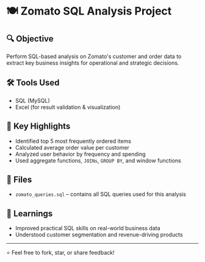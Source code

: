 # 🍽️ Zomato SQL Analysis Project

## 🔍 Objective
Perform SQL-based analysis on Zomato's customer and order data to extract key business insights for operational and strategic decisions.

## 🛠️ Tools Used
- SQL (MySQL)
- Excel (for result validation & visualization)

## 📌 Key Highlights
- Identified top 5 most frequently ordered items
- Calculated average order value per customer
- Analyzed user behavior by frequency and spending
- Used aggregate functions, `JOINs`, `GROUP BY`, and window functions

## 📁 Files
- `zomato_queries.sql` – contains all SQL queries used for this analysis

## 🧠 Learnings
- Improved practical SQL skills on real-world business data
- Understood customer segmentation and revenue-driving products

---

⭐ Feel free to fork, star, or share feedback!
